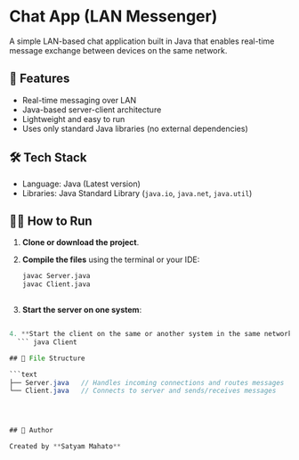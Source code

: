 # Chat App (LAN Messenger)

A simple LAN-based chat application built in Java that enables real-time message exchange between devices on the same network.

## 🚀 Features

- Real-time messaging over LAN
- Java-based server-client architecture
- Lightweight and easy to run
- Uses only standard Java libraries (no external dependencies)

## 🛠️ Tech Stack

- Language: Java (Latest version)
- Libraries: Java Standard Library (`java.io`, `java.net`, `java.util`)

## 🧑‍💻 How to Run

1. **Clone or download the project**.

2. **Compile the files** using the terminal or your IDE:
   ```bash
   javac Server.java
   javac Client.java
    

3.  **Start the server on one system**:
   ```java Server

4. **Start the client on the same or another system in the same network**:
     ``` java Client

## 📁 File Structure

```text
├── Server.java   // Handles incoming connections and routes messages  
└── Client.java   // Connects to server and sends/receives messages




## 👤 Author

Created by **Satyam Mahato**
